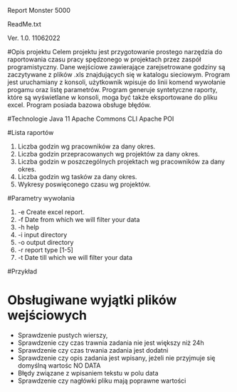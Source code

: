 Report Monster 5000

ReadMe.txt

Ver. 1.0.
11062022

#Opis projektu
Celem projektu jest przygotowanie prostego narzędzia do raportowania czasu pracy
spędzonego w projektach przez zaspół programistyczny.
Dane wejściowe zawierające zarejsetrowane godziny są zaczytywane z plików .xls
znajdujących się w katalogu sieciowym.
Program jest uruchamiany z konsoli, użytkownik wpisuje do linii komend wywołanie
progamu oraz listę parametrów.
Program generuje syntetyczne raporty, które są wyświetlane w konsoli, moga być także
eksportowane do pliku excel.
Program posiada bazowa obsługe błędów.

#Technologie
Java 11
Apache Commons CLI
Apache POI

#Lista raportów
1. Liczba godzin wg pracowników za dany okres.
2. Liczba godzin przepracowanych wg projektów za dany okres.
3. Liczba godzin w poszczególnych projektach wg pracowników za dany okres.
4. Liczba godzin wg tasków za dany okres.
5. Wykresy poswięconego czasu wg projektów.

#Parametry wywołania
1. -e         Create excel report.
2. -f <arg>   Date from which we will filter your data
3. -h         help
4. -i <arg>   input directory
5. -o <arg>   output directory
6. -r <arg>   report type [1-5]
7. -t <arg>   Date till which we will filter your data



#Przykład 



# Obsługiwane wyjątki plików wejściowych
- Sprawdzenie pustych wierszy,
- Sprawdzenie czy czas trawnia zadania nie jest większy niż 24h
- Sprawdzenie czy czas trwania zadania jest dodatni
- Sprawdzenie czy opis zadania jest wpisany, jeżeli nie przyjmuje się domyślną wartośc NO DATA
- Błędy związane z wpisaniem tekstu w polu data
- Sprawdzenie czy nagłówki pliku mają poprawne wartości